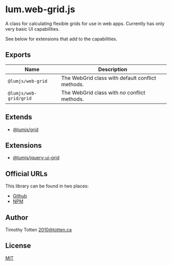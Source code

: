 # lum.web-grid.js

A class for calculating flexible grids for use in web apps.
Currently has only very basic UI capabilities.

See below for extensions that add to the capabilities.

## Exports

| Name                    | Description                                       |
| ----------------------- | ------------------------------------------------- |
| `@lumjs/web-grid`       | The WebGrid class with default conflict methods.  |
| `@lumjs/web-grid/grid`  | The WebGrid class with _no_ conflict methods.     |

## Extends

* [@lumjs/grid](https://github.com/supernovus/lum.grid.js)

## Extensions

* [@lumjs/jquery-ui-grid](https://github.com/supernovus/lum.jquery-ui-grid.js)

## Official URLs

This library can be found in two places:

 * [Github](https://github.com/supernovus/lum.web-grid.js)
 * [NPM](https://www.npmjs.com/package/@lumjs/web-grid)

## Author

Timothy Totten <2010@totten.ca>

## License

[MIT](https://spdx.org/licenses/MIT.html)
